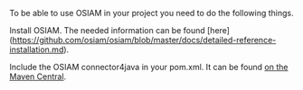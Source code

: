 To be able to use OSIAM in your project you need to do the following things.

Install OSIAM. The needed information can be found [here]
(https://github.com/osiam/osiam/blob/master/docs/detailed-reference-installation.md).

Include the OSIAM connector4java in your pom.xml.
It can be found [on the Maven Central](http://search.maven.org/#search|ga|1|osiam).

